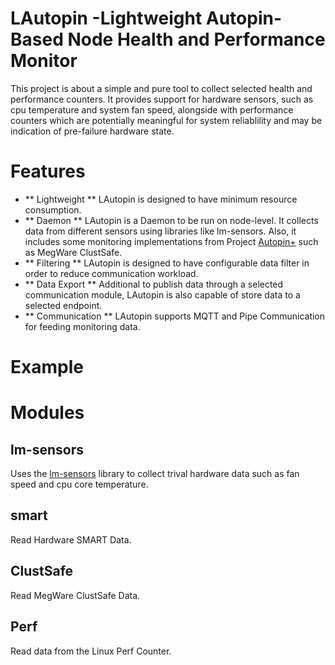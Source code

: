 # LAutopin -Lightweight Autopin-Based Node Health and Performance Monitor

This project is about a simple and pure tool to collect selected health and performance counters. It provides support for hardware sensors, such as cpu temperature and system fan speed, alongside with performance counters which are potentially meaningful for system reliablility and may be indication of pre-failure hardware state. 

# Features
* ** Lightweight ** 
  LAutopin is designed to have minimum resource consumption. 
* ** Daemon ** 
  LAutopin is a Daemon to be run on node-level. It collects data from different sensors using libraries like lm-sensors. Also, it includes some monitoring implementations from Project [Autopin+](https://github.com/lrr-tum/autopin-plus) such as MegWare ClustSafe.
* ** Filtering ** 
   LAutopin is designed to have configurable data filter in order to reduce communication workload. 
* ** Data Export ** 
   Additional to publish data through a selected communication module, LAutopin is also capable of store data to a selected endpoint. 
* ** Communication **
   LAutopin supports MQTT and Pipe Communication for feeding monitoring data. 

# Example


# Modules
## lm-sensors
  Uses the [lm-sensors](https://github.com/groeck/lm-sensors) library to collect trival hardware data such as fan speed and cpu core temperature. 
## smart
  Read Hardware SMART Data. 
## ClustSafe
  Read MegWare ClustSafe Data. 
## Perf 
  Read data from the Linux Perf Counter. 
